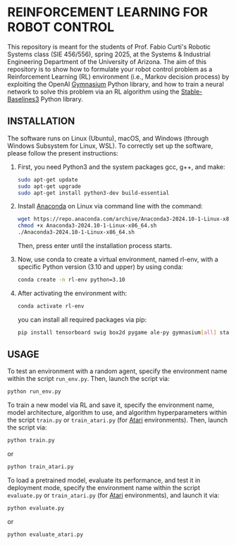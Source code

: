 # REINFORCEMENT LEARNING FOR ROBOT CONTROL

This repository is meant for the students of Prof. Fabio Curti's Robotic Systems class (SIE 456/556), spring 2025, at the Systems & Industrial Engineering Department of the University of Arizona.
The aim of this repository is to show how to formulate your robot control problem as a Reinforcement Learning (RL) environment (i.e., Markov decision process) by exploiting the OpenAI [Gymnasium](https://gymnasium.farama.org/) Python library, and how to train a neural network to solve this problem via an RL algorithm using the [Stable-Baselines3](https://stable-baselines3.readthedocs.io/en/master/guide/quickstart.html) Python library.

## INSTALLATION

The software runs on Linux (Ubuntu), macOS, and Windows (through Windows Subsystem for Linux, WSL). To correctly set up the software, please follow the present instructions:

1. First, you need Python3 and the system packages gcc, g++, and make:
    ```bash
    sudo apt-get update
    sudo apt-get upgrade
    sudo apt-get install python3-dev build-essential
    ```

2. Install [Anaconda](https://www.anaconda.com/distribution/) on Linux via command line with the command:
    ```bash
    wget https://repo.anaconda.com/archive/Anaconda3-2024.10-1-Linux-x86_64.sh
    chmod +x Anaconda3-2024.10-1-Linux-x86_64.sh
    ./Anaconda3-2024.10-1-Linux-x86_64.sh
    ```
    Then, press enter until the installation process starts.

3. Now, use conda to create a virtual environment, named rl-env, with a specific Python version (3.10 and upper) by using conda:
    ```bash
    conda create -n rl-env python=3.10
    ```

3. After activating the environment with:
    ```bash
    conda activate rl-env
    ```
    you can install all required packages via pip:
    ```bash
    pip install tensorboard swig box2d pygame ale-py gymnasium[all] stable-baselines3
    ```

##  USAGE

To test an environment with a random agent, specify the environment name within the script `run_env.py`. Then, launch the script via:
```bash
python run_env.py
```

To train a new model via RL and save it, specify the environment name, model architecture, algorithm to use, and algorithm hyperparameters within the script `train.py` or `train_atari.py` (for [Atari](https://ale.farama.org/environments/) environments). Then, launch the script via:
```bash
python train.py
```
or
```bash
python train_atari.py
```

To load a pretrained model, evaluate its performance, and test it in deployment mode, specify the environment name within the script `evaluate.py` or `train_atari.py` (for [Atari](https://ale.farama.org/environments/) environments), and launch it via:
```bash
python evaluate.py
```
or
```bash
python evaluate_atari.py
```


